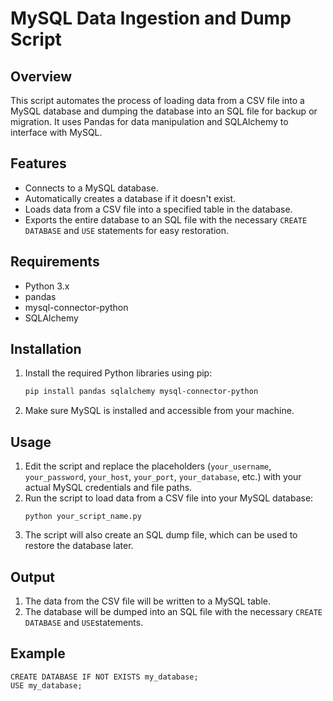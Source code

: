 # MySQL Data Ingestion and Dump Script

## Overview

This script automates the process of loading data from a CSV file into a MySQL database and dumping the database into an SQL file for backup or migration. It uses Pandas for data manipulation and SQLAlchemy to interface with MySQL.

## Features

- Connects to a MySQL database.
- Automatically creates a database if it doesn't exist.
- Loads data from a CSV file into a specified table in the database.
- Exports the entire database to an SQL file with the necessary `CREATE DATABASE` and `USE` statements for easy restoration.

## Requirements

- Python 3.x
- pandas
- mysql-connector-python
- SQLAlchemy

## Installation

1. Install the required Python libraries using pip:

   ```bash
   pip install pandas sqlalchemy mysql-connector-python
   ```
2.  Make sure MySQL is installed and accessible from your machine.

## Usage
1. Edit the script and replace the placeholders (```your_username```, ```your_password```, ```your_host```, ```your_port```, ```your_database```, etc.) with your actual MySQL credentials and file paths.
2. Run the script to load data from a CSV file into your MySQL database:
   ```
   python your_script_name.py
   ```
3. The script will also create an SQL dump file, which can be used to restore the database later.

## Output
1. The data from the CSV file will be written to a MySQL table.
2. The database will be dumped into an SQL file with the necessary ```CREATE DATABASE``` and ```USE```statements.

## Example
```
CREATE DATABASE IF NOT EXISTS my_database;
USE my_database;
```
